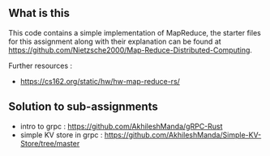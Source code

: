 ## What is this
This code contains a simple implementation of MapReduce, the starter files for this assignment along with their explanation can be found at https://github.com/Nietzsche2000/Map-Reduce-Distributed-Computing.

Further resources : 
- https://cs162.org/static/hw/hw-map-reduce-rs/

## Solution to sub-assignments
- intro to grpc : https://github.com/AkhileshManda/gRPC-Rust
- simple KV store in grpc : https://github.com/AkhileshManda/Simple-KV-Store/tree/master